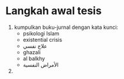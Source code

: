 # Langkah awal tesis
1. kumpulkan buku-jurnal dengan kata kunci:
	- psikologi Islam
	- existential crisis
	- علاج نفسي
	- ghazali
	- al balkhy
	- الأمراض النفسية
2. 